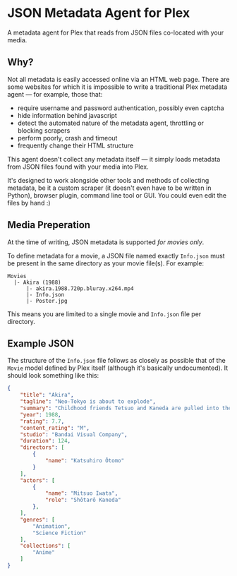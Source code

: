 JSON Metadata Agent for Plex
============================

A metadata agent for Plex that reads from JSON files co-located with your media.


Why?
----

Not all metadata is easily accessed online via an HTML web page. There are some websites for which it is impossible to write a traditional Plex metadata agent — for example, those that:

* require username and password authentication, possibly even captcha
* hide information behind javascript
* detect the automated nature of the metadata agent, throttling or blocking scrapers
* perform poorly, crash and timeout
* frequently change their HTML structure

This agent doesn't collect any metadata itself — it simply loads metadata from JSON files found with your media into Plex.

It's designed to work alongside other tools and methods of collecting metadata, be it a custom scraper (it doesn't even have to be written in Python), browser plugin, command line tool or GUI. You could even edit the files by hand :)


Media Preperation
-----------------

At the time of writing, JSON metadata is supported *for movies only*.

To define metadata for a movie, a JSON file named exactly `Info.json` must be present in the same directory as your movie file(s). For example:

```
Movies
  |- Akira (1988)
      |- akira.1988.720p.bluray.x264.mp4
      |- Info.json
      |- Poster.jpg
```

This means you are limited to a single movie and `Info.json` file per directory.


Example JSON
------------

The structure of the `Info.json` file follows as closely as possible that of the `Movie` model defined by Plex itself (although it's basically undocumented). It should look something like this:

```json
{
    "title": "Akira",
    "tagline": "Neo-Tokyo is about to explode",
    "summary": "Childhood friends Tetsuo and Kaneda are pulled into the...",
    "year": 1988,
    "rating": 7.7,
    "content_rating": "M",
    "studio": "Bandai Visual Company",
    "duration": 124,
    "directors": [
        {
            "name": "Katsuhiro Ōtomo"
        }
    ],
    "actors": [
    	{
            "name": "Mitsuo Iwata",
            "role": "Shôtarô Kaneda"
        },
    ],
    "genres": [
    	"Animation",
        "Science Fiction"
    ],
    "collections": [
    	"Anime"
    ]
}
```
